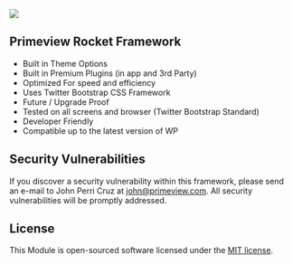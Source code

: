 <p align="left">
<img src="https://raw.githubusercontent.com/johnperricruz/wp-rocket-framework/master/preview.jpg">
</p>

## Primeview Rocket Framework

- Built in Theme Options
- Built in Premium Plugins (in app and 3rd Party)
- Optimized For speed and efficiency
- Uses Twitter Bootstrap CSS Framework
- Future / Upgrade Proof
- Tested on all screens and browser (Twitter Bootstrap Standard)
- Developer Friendly
- Compatible up to the latest version of WP

## Security Vulnerabilities

If you discover a security vulnerability within this framework, please send an e-mail to John Perri Cruz at john@primeview.com. All security vulnerabilities will be promptly addressed.

## License

This Module is open-sourced software licensed under the [MIT license](http://opensource.org/licenses/MIT).

